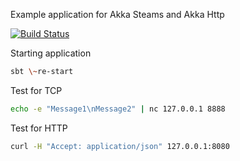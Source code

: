 Example application for Akka Steams and Akka Http

[![Build Status](https://travis-ci.org/dimetron/NetServer.svg?branch=master)](https://travis-ci.org/dimetron/NetServer)


Starting application

```bash
sbt \~re-start
```

Test for TCP

```bash
echo -e "Message1\nMessage2" | nc 127.0.0.1 8888
```

Test for HTTP

```bash
curl -H "Accept: application/json" 127.0.0.1:8080
```




